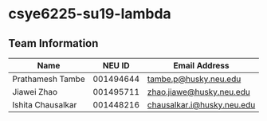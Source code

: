 # csye6225-su19-lambda


## Team Information

| Name | NEU ID | Email Address |
| --- | --- | --- |
| Prathamesh Tambe  | 001494644 | tambe.p@husky.neu.edu |
| Jiawei Zhao | 001495711 | zhao.jiawe@husky.neu.edu  |
| Ishita Chausalkar | 001448216 | chausalkar.i@husky.neu.edu  |
